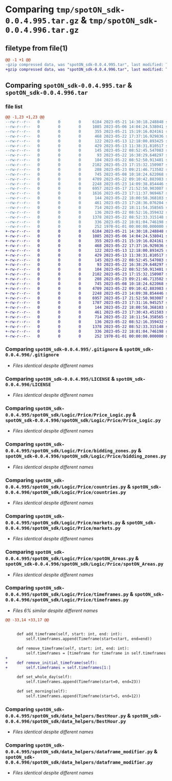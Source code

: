 # Comparing `tmp/spotON_sdk-0.0.4.995.tar.gz` & `tmp/spotON_sdk-0.0.4.996.tar.gz`

## filetype from file(1)

```diff
@@ -1 +1 @@
-gzip compressed data, was "spotON_sdk-0.0.4.995.tar", last modified: Tue May 23 17:28:41 2023, max compression
+gzip compressed data, was "spotON_sdk-0.0.4.996.tar", last modified: Tue May 23 17:31:21 2023, max compression
```

## Comparing `spotON_sdk-0.0.4.995.tar` & `spotON_sdk-0.0.4.996.tar`

### file list

```diff
@@ -1,23 +1,23 @@
--rw-r--r--   0        0        0     6184 2023-05-21 14:30:18.248848 spotON_sdk-0.0.4.995/.gitignore
--rw-r--r--   0        0        0     1085 2023-05-06 14:04:24.538041 spotON_sdk-0.0.4.995/LICENSE
--rw-r--r--   0        0        0      355 2023-05-21 15:19:16.024161 spotON_sdk-0.0.4.995/pyproject.toml
--rw-r--r--   0        0        0      468 2023-05-22 17:37:16.929836 spotON_sdk-0.0.4.995/spotON_sdk/Logic/Feedback/Feedback.py
--rw-r--r--   0        0        0      122 2023-05-13 12:18:00.893425 spotON_sdk-0.0.4.995/spotON_sdk/Logic/Feedback/Sensors.py
--rw-r--r--   0        0        0      429 2023-05-13 11:38:31.810517 spotON_sdk-0.0.4.995/spotON_sdk/Logic/Feedback/Units.py
--rw-r--r--   0        0        0      145 2023-05-22 08:52:45.547083 spotON_sdk-0.0.4.995/spotON_sdk/Logic/Feedback/__init__.py
--rw-r--r--   0        0        0       93 2023-05-22 16:38:29.648297 spotON_sdk-0.0.4.995/spotON_sdk/Logic/Output/Switchtypes.py
--rw-r--r--   0        0        0      104 2023-05-22 08:52:50.913401 spotON_sdk-0.0.4.995/spotON_sdk/Logic/Output/__init__.py
--rw-r--r--   0        0        0     2102 2023-05-23 17:15:32.150907 spotON_sdk-0.0.4.995/spotON_sdk/Logic/Price/Price_Logic.py
--rw-r--r--   0        0        0      208 2023-05-23 09:21:46.713502 spotON_sdk-0.0.4.995/spotON_sdk/Logic/Price/__init__.py
--rw-r--r--   0        0        0      745 2023-05-08 10:18:24.622068 spotON_sdk-0.0.4.995/spotON_sdk/Logic/Price/bidding_zones.py
--rw-r--r--   0        0        0     4709 2023-05-22 09:10:42.883983 spotON_sdk-0.0.4.995/spotON_sdk/Logic/Price/countries.py
--rw-r--r--   0        0        0     2248 2023-05-23 14:09:38.854446 spotON_sdk-0.0.4.995/spotON_sdk/Logic/Price/markets.py
--rw-r--r--   0        0        0     6957 2023-05-17 21:52:50.903007 spotON_sdk-0.0.4.995/spotON_sdk/Logic/Price/spotON_Areas.py
--rw-r--r--   0        0        0     1616 2023-05-23 17:11:37.969467 spotON_sdk-0.0.4.995/spotON_sdk/Logic/Price/timeframes.py
--rw-r--r--   0        0        0      144 2023-05-22 18:00:58.368103 spotON_sdk-0.0.4.995/spotON_sdk/Logic/__init__.py
--rw-r--r--   0        0        0      461 2023-05-23 17:28:36.076204 spotON_sdk-0.0.4.995/spotON_sdk/__init__.py
--rw-r--r--   0        0        0      714 2023-05-22 18:11:54.358565 spotON_sdk-0.0.4.995/spotON_sdk/data_helpers/BestHour.py
--rw-r--r--   0        0        0      136 2023-05-22 08:52:16.359432 spotON_sdk-0.0.4.995/spotON_sdk/data_helpers/__init__.py
--rw-r--r--   0        0        0     1378 2023-05-22 08:52:33.315148 spotON_sdk-0.0.4.995/spotON_sdk/data_helpers/dataframe_modifier.py
--rw-r--r--   0        0        0      336 2023-05-22 18:01:04.746198 spotON_sdk-0.0.4.995/spotON_sdk/spotON_controller.py
--rw-r--r--   0        0        0      252 1970-01-01 00:00:00.000000 spotON_sdk-0.0.4.995/PKG-INFO
+-rw-r--r--   0        0        0     6184 2023-05-21 14:30:18.248848 spotON_sdk-0.0.4.996/.gitignore
+-rw-r--r--   0        0        0     1085 2023-05-06 14:04:24.538041 spotON_sdk-0.0.4.996/LICENSE
+-rw-r--r--   0        0        0      355 2023-05-21 15:19:16.024161 spotON_sdk-0.0.4.996/pyproject.toml
+-rw-r--r--   0        0        0      468 2023-05-22 17:37:16.929836 spotON_sdk-0.0.4.996/spotON_sdk/Logic/Feedback/Feedback.py
+-rw-r--r--   0        0        0      122 2023-05-13 12:18:00.893425 spotON_sdk-0.0.4.996/spotON_sdk/Logic/Feedback/Sensors.py
+-rw-r--r--   0        0        0      429 2023-05-13 11:38:31.810517 spotON_sdk-0.0.4.996/spotON_sdk/Logic/Feedback/Units.py
+-rw-r--r--   0        0        0      145 2023-05-22 08:52:45.547083 spotON_sdk-0.0.4.996/spotON_sdk/Logic/Feedback/__init__.py
+-rw-r--r--   0        0        0       93 2023-05-22 16:38:29.648297 spotON_sdk-0.0.4.996/spotON_sdk/Logic/Output/Switchtypes.py
+-rw-r--r--   0        0        0      104 2023-05-22 08:52:50.913401 spotON_sdk-0.0.4.996/spotON_sdk/Logic/Output/__init__.py
+-rw-r--r--   0        0        0     2102 2023-05-23 17:15:32.150907 spotON_sdk-0.0.4.996/spotON_sdk/Logic/Price/Price_Logic.py
+-rw-r--r--   0        0        0      208 2023-05-23 09:21:46.713502 spotON_sdk-0.0.4.996/spotON_sdk/Logic/Price/__init__.py
+-rw-r--r--   0        0        0      745 2023-05-08 10:18:24.622068 spotON_sdk-0.0.4.996/spotON_sdk/Logic/Price/bidding_zones.py
+-rw-r--r--   0        0        0     4709 2023-05-22 09:10:42.883983 spotON_sdk-0.0.4.996/spotON_sdk/Logic/Price/countries.py
+-rw-r--r--   0        0        0     2248 2023-05-23 14:09:38.854446 spotON_sdk-0.0.4.996/spotON_sdk/Logic/Price/markets.py
+-rw-r--r--   0        0        0     6957 2023-05-17 21:52:50.903007 spotON_sdk-0.0.4.996/spotON_sdk/Logic/Price/spotON_Areas.py
+-rw-r--r--   0        0        0     1707 2023-05-23 17:31:16.945257 spotON_sdk-0.0.4.996/spotON_sdk/Logic/Price/timeframes.py
+-rw-r--r--   0        0        0      144 2023-05-22 18:00:58.368103 spotON_sdk-0.0.4.996/spotON_sdk/Logic/__init__.py
+-rw-r--r--   0        0        0      461 2023-05-23 17:30:43.451503 spotON_sdk-0.0.4.996/spotON_sdk/__init__.py
+-rw-r--r--   0        0        0      714 2023-05-22 18:11:54.358565 spotON_sdk-0.0.4.996/spotON_sdk/data_helpers/BestHour.py
+-rw-r--r--   0        0        0      136 2023-05-22 08:52:16.359432 spotON_sdk-0.0.4.996/spotON_sdk/data_helpers/__init__.py
+-rw-r--r--   0        0        0     1378 2023-05-22 08:52:33.315148 spotON_sdk-0.0.4.996/spotON_sdk/data_helpers/dataframe_modifier.py
+-rw-r--r--   0        0        0      336 2023-05-22 18:01:04.746198 spotON_sdk-0.0.4.996/spotON_sdk/spotON_controller.py
+-rw-r--r--   0        0        0      252 1970-01-01 00:00:00.000000 spotON_sdk-0.0.4.996/PKG-INFO
```

### Comparing `spotON_sdk-0.0.4.995/.gitignore` & `spotON_sdk-0.0.4.996/.gitignore`

 * *Files identical despite different names*

### Comparing `spotON_sdk-0.0.4.995/LICENSE` & `spotON_sdk-0.0.4.996/LICENSE`

 * *Files identical despite different names*

### Comparing `spotON_sdk-0.0.4.995/spotON_sdk/Logic/Price/Price_Logic.py` & `spotON_sdk-0.0.4.996/spotON_sdk/Logic/Price/Price_Logic.py`

 * *Files identical despite different names*

### Comparing `spotON_sdk-0.0.4.995/spotON_sdk/Logic/Price/bidding_zones.py` & `spotON_sdk-0.0.4.996/spotON_sdk/Logic/Price/bidding_zones.py`

 * *Files identical despite different names*

### Comparing `spotON_sdk-0.0.4.995/spotON_sdk/Logic/Price/countries.py` & `spotON_sdk-0.0.4.996/spotON_sdk/Logic/Price/countries.py`

 * *Files identical despite different names*

### Comparing `spotON_sdk-0.0.4.995/spotON_sdk/Logic/Price/markets.py` & `spotON_sdk-0.0.4.996/spotON_sdk/Logic/Price/markets.py`

 * *Files identical despite different names*

### Comparing `spotON_sdk-0.0.4.995/spotON_sdk/Logic/Price/spotON_Areas.py` & `spotON_sdk-0.0.4.996/spotON_sdk/Logic/Price/spotON_Areas.py`

 * *Files identical despite different names*

### Comparing `spotON_sdk-0.0.4.995/spotON_sdk/Logic/Price/timeframes.py` & `spotON_sdk-0.0.4.996/spotON_sdk/Logic/Price/timeframes.py`

 * *Files 6% similar despite different names*

```diff
@@ -33,14 +33,17 @@
 
 
     def add_timeframe(self, start: int, end: int):
         self.timeframes.append(Timeframe(start=start, end=end))
 
     def remove_timeframe(self, start: int, end: int):
         self.timeframes = [timeframe for timeframe in self.timeframes if not (timeframe.start == start and timeframe.end == end)]
+    
+    def remove_initial_timeframe(self):
+        self.timeframes = self.timeframes[1:]
 
     def set_whole_day(self):
         self.timeframes.append(Timeframe(start=0, end=23))
 
     def set_morning(self):
         self.timeframes.append(Timeframe(start=5, end=12))
```

### Comparing `spotON_sdk-0.0.4.995/spotON_sdk/data_helpers/BestHour.py` & `spotON_sdk-0.0.4.996/spotON_sdk/data_helpers/BestHour.py`

 * *Files identical despite different names*

### Comparing `spotON_sdk-0.0.4.995/spotON_sdk/data_helpers/dataframe_modifier.py` & `spotON_sdk-0.0.4.996/spotON_sdk/data_helpers/dataframe_modifier.py`

 * *Files identical despite different names*

